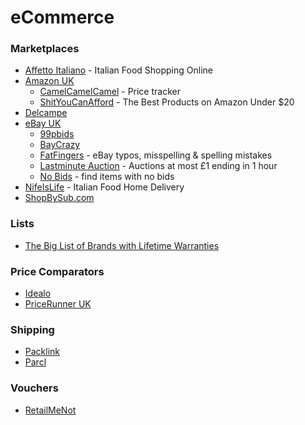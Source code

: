 # eCommerce

### Marketplaces

* [Affetto Italiano](https://www.affettoitaliano.co.uk) - Italian Food Shopping Online
* [Amazon UK](https://smile.amazon.co.uk)
  * [CamelCamelCamel](https://uk.camelcamelcamel.com) - Price tracker
  * [ShitYouCanAfford](https://shityoucanafford.com) - The Best Products on Amazon Under $20
* [Delcampe](https://www.delcampe.net/it/collezionismo/)
* [eBay UK](https://www.ebay.co.uk)
  * [99pbids](https://99pbids.co.uk)
  * [BayCrazy](https://www.baycrazy.com)
  * [FatFingers](http://www.fatfingers.com) - eBay typos, misspelling & spelling mistakes
  * [Lastminute Auction](https://www.lastminute-auction.com/uk/) - Auctions at most £1 ending in 1 hour
  * [No Bids](https://nobids.net) - find items with no bids
* [NifeIsLife](https://www.nifeislife.com) - Italian Food Home Delivery
* [ShopBySub.com](https://www.shopbysub.com)

### Lists

* [The Big List of Brands with Lifetime Warranties](https://www.themanual.com/culture/brands-with-lifetime-warranties/)

### Price Comparators

* [Idealo](https://www.idealo.co.uk)
* [PriceRunner UK](https://www.pricerunner.com)

### Shipping

* [Packlink](https://www.packlink.com/en-GB/)
* [Parcl](https://www.parcl.com)

### Vouchers

* [RetailMeNot](https://www.retailmenot.com)
